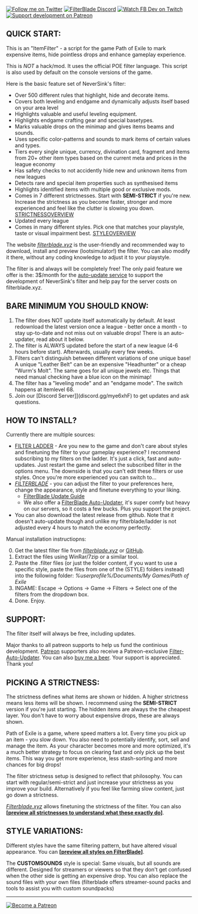 [![Follow me on Twitter](https://img.shields.io/badge/twitter-grey.svg?style=for-the-badge&logo=twitter)](https://twitter.com/NeverSinkDev) [![FilterBlade Discord](https://img.shields.io/badge/discord-grey.svg?style=for-the-badge&logo=discord)](https://discord.gg/mye6xhF) [![Watch FB Dev on Twitch](https://img.shields.io/badge/twitch-grey.svg?style=for-the-badge&logo=twitch)](https://twitch.tv/neversink) [![Support development on Patreon](https://img.shields.io/badge/patreon-grey.svg?style=for-the-badge&logo=patreon)](https://www.patreon.com/Neversink)

## **QUICK START:**

This is an "ItemFilter" - a script for the game Path of Exile to mark expensive items, hide pointless drops and enhance gameplay experience.

This is *NOT* a hack/mod. It uses the official POE filter language. This script is also used by default on the console versions of the game.

Here is the basic feature set of NeverSink's filter:
- Over 500 different rules that highlight, hide and decorate items.
- Covers both leveling and endgame and dynamically adjusts itself based on your area level
- Highlights valuable and useful leveling equipment.
- Highlights endgame crafting gear and special basetypes.
- Marks valuable drops on the minimap and gives items beams and sounds.
- Uses specific color-patterns and sounds to mark items of certain values and types.
- Tiers every single unique, currency, divination card, fragment and items from 20+ other item types based on the current meta and prices in the league economy
- Has safety checks to not accidently hide new and unknown items from new leagues
- Detects rare and special item properties such as synthesised items
- Highlights identified items with multiple good or exclusive mods.
- Comes in 7 different strictnesses. Start with **SEMI-STRICT** if you're new. Increase the strictness as you become faster, stronger and more experienced and feel like the clutter is slowing you down. [STRICTNESSOVERVIEW](https://filterblade.xyz?strictness=1)
- Updated every league
- Comes in many different styles. Pick one that matches your playstyle, taste or visual impairment best. [STYLEOVERVIEW](https://filterblade.xyz?styles=1)

The website *[filterblade.xyz](https://www.filterblade.xyz)* is the user-friendly and recommended way to download, install and preview (lootsimulator!) the filter. You can also modify it there, without any coding knowledge to adjust it to your playstyle.

The filter is and always will be completely free! The only paid feature we offer is the: 3$/month for the [auto-update service](https://www.youtube.com/watch?v=i8RJx0s0zsA) to support the development of NeverSink's filter and help pay for the server costs on filterblade.xyz.

## **BARE MINIMUM YOU SHOULD KNOW:**

1) The filter does NOT update itself automatically by default. At least redownload the latest version once a league - better once a month - to stay up-to-date and not miss out on valuable drops! There is an auto-updater, read about it below.
2) The filter is ALWAYS updated before the start of a new league (4-6 hours before start). Afterwards, usually every few weeks.
3) Filters can't distinguish between different variations of one unique base! A unique "Leather Belt" can be an expensive "Headhunter" or a cheap "Wurm's Molt". The same goes for all unique jewels etc. Things that need manual checking have a blue icon on the minimap!
4) The filter has a "leveling mode" and an "endgame mode". The switch happens at itemlevel 68.
5) Join our [Discord Server]](discord.gg/mye6xhF) to get updates and ask questions.

## **HOW TO INSTALL?**

Currently there are multiple sources:

- [FILTER LADDER](https://www.pathofexile.com/item-filter/ladder/follower) - Are you new to the game and don't care about styles and finetuning the filter to your gameplay experience? I recommend subscribing to my filters on the ladder. It's just a click, fast and auto-updates. Just restart the game and select the subscribed filter in the options menu. The downside is that you can't edit these filters or use styles. Once you're more experienced you can switch to...
- *[FILTERBLADE](https://www.filterblade.xyz)* - you can adjust the filter to your preferences here, change the appearance, style and finetune everything to your liking.
    - [FilterBlade Update Guide](https://www.youtube.com/watch?v=3T5yLf-rFfc&lc=UgyZ-z1xso1OXdiNMQZ4AaABAg)
    - We also offer a [FilterBlade Auto-Updater](https://www.youtube.com/watch?v=i8RJx0s0zsA), it's super comfy but heavy on our servers, so it costs a few bucks. Plus you support the project.
- You can also download the latest release from github. Note that it doesn't auto-update though and unlike my filterblade/ladder is not adjusted every 4 hours to match the economy perfectly. 

Manual installation instructiopns:

0) Get the latest filter file from  *[filterblade.xyz](https://www.filterblade.xyz)* or [GitHub](https://github.com/NeverSinkDev/NeverSink-Filter/releases/latest).
1) Extract the files using WinRar/7zip or a similar tool.
2) Paste the .filter files (or just the folder content, if you want to use a specific style, paste the files from one of the (STYLE) folders instead) into the following folder: *%userprofile%/Documents/My Games/Path of Exile*
3) INGAME: Escape -> Options -> Game -> Filters -> Select one of the filters from the dropdown box.
4) Done. Enjoy.

## **SUPPORT:**

The filter itself will always be free, including updates.

Major thanks to all patreon supports to help us fund the continious development. [Patreon](https://www.patreon.com/Neversink) supporters also receive a Patreon-exclusive [Filter-Auto-Updater](https://youtu.be/i8RJx0s0zsA). You can also [buy me a beer](https://www.paypal.com/cgi-bin/webscr?cmd=_s-xclick&hosted_button_id=6J3S7PBNDQGY2). Your support is appreciated. Thank you!

## **PICKING A STRICTNESS:**

The strictness defines what items are shown or hidden. A higher strictness means less items will be shown. I recommend using the **SEMI-STRICT** version if you're just starting. The hidden items are always the the cheapest layer. You don't have to worry about expensive drops, these are always shown.

Path of Exile is a game, where speed matters a lot. Every time you pick up an item - you slow down. You also need to potentially identify, sort, sell and manage the item. As your character becomes more and more optimized, it's a much better strategy to focus on clearing fast and only pick up the best items. This way you get more experience, less stash-sorting and more chances for big drops!

The filter strictness setup is designed to reflect that philosophy. You can start with regular/semi-strict and just increase your strictness as you improve your build. Alternatively if you feel like farming slow content, just go down a strictness.

*[Filterblade.xyz](https://www.filterblade.xyz)* allows finetuning the strictness of the filter. You can also **[[preview all strictnesses to understand what these exactly do](https://filterblade.xyz?strictness=1)]**.
## **STYLE VARIATIONS:**

Different styles have the same filtering pattern, but have altered visual appearance. You can **[[preview all styles on FilterBlade](https://filterblade.xyz?styles=1)]**.

The **CUSTOMSOUNDS** style is special: Same visuals, but all sounds are different. Designed for streamers or viewers so that they don't get confused when the other side is getting an expensive drop. You can also replace the sound files with your own files (filterblade offers streamer-sound packs and tools to assist you with custom soundpacks)

--------------------------

[![Become a Patreon](https://img.shields.io/badge/patreon-%F0%9F%8E%AF-orange.svg)](https://www.patreon.com/Neversink)
